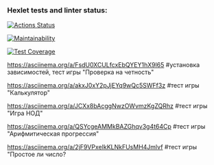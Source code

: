 ### Hexlet tests and linter status:
[![Actions Status](https://github.com/stav86/php-project-45/actions/workflows/hexlet-check.yml/badge.svg)](https://github.com/stav86/php-project-45/actions)

[![Maintainability](https://api.codeclimate.com/v1/badges/6aa027464e1646d450cb/maintainability)](https://codeclimate.com/github/stav86/php-project-45/maintainability)

[![Test Coverage](https://api.codeclimate.com/v1/badges/6aa027464e1646d450cb/test_coverage)](https://codeclimate.com/github/stav86/php-project-45/test_coverage)

https://asciinema.org/a/FsdU0XCULfcxEbQYEY1hX9l65 #установка зависимостей, тест игры "Проверка на четность"

https://asciinema.org/a/akxJ0xY2pJjEYq9wQc5SWFf3z #тест игры "Калькулятор"

https://asciinema.org/a/JCXx8bAcggNwzOWvmzKgZQRhz #тест игры "Игра НОД"

https://asciinema.org/a/QSYcgeAMMkBAZGhqv3g4t64Cp #тест игры "Арифмитическая прогрессия"

https://asciinema.org/a/2jF9VPxeIkKLNkFUsMH4Jmlvf #тест игры "Простое ли число?
